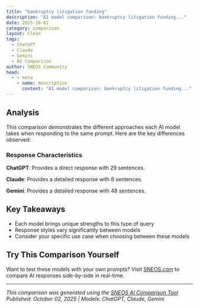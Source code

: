 ```yaml
---
title: "bankruptcy litigation funding"
description: "AI model comparison: bankruptcy litigation funding..."
date: 2025-10-02
category: comparison
layout: Clean
tags:
  - ChatGPT
  - Claude
  - Gemini
  - AI Comparison
author: SNEOS Community
head:
  - - meta
    - name: description
      content: "AI model comparison: bankruptcy litigation funding..."
---
```


<ChatComparison
  title="bankruptcy litigation funding"
  prompt="bankruptcy litigation funding"
  :responses='{
    "ChatGPT": "**Bankruptcy Litigation Funding** refers to the financing provided to parties involved in bankruptcy-related legal disputes to cover the costs associated with litigation. This type of funding can help creditors, debtors, trustees, or other stakeholders manage the often expensive and complex process of bankruptcy litigation.\n\n### What is Bankruptcy Litigation Funding?\n- It is a form of third-party financing where an external investor or lender provides capital to cover legal fees, court costs, and other expenses related to bankruptcy proceedings.\n- The funding is typically non-recourse, meaning the funder only gets repaid if the litigation is successful or results in a financial recovery.\n- Common in cases where the party seeking funding has limited liquidity but stands to recover significant value through the litigation process.\n\n### Who Uses Bankruptcy Litigation Funding?\n- Creditors pursuing claims in bankruptcy cases who want to maximize recoveries without fronting the costs.\n- Debtors involved in disputes or adversary proceedings within bankruptcy.\n- Trustees or fiduciaries managing bankruptcy estates who may require funds to pursue or defend litigation.\n- Law firms or investors looking to share the risk in large, complex bankruptcy matters.\n\n### Benefits\n- Provides access to capital without collateral or project ownership.\n- Helps level the playing field when opposing parties have substantial resources.\n- Allows claimants to pursue meritorious claims without financial constraints.\n- Aligns funders\u2019 interests with the success of the litigation.\n\n### Risks \u0026 Considerations\n- Funding agreements often require detailed disclosure and have strict terms.\n- The cost of funding may be a share of the proceeds or a fixed return.\n- Litigation outcomes are uncertain; if unsuccessful, the funded party typically owes nothing, but may lose the opportunity cost or other resources.\n\n### How it Works\n1. **Application:** The party seeking funding submits their case details, financials, and legal strategy.\n2. **Due Diligence:** The funder assesses merit, potential recovery, risks, and timelines.\n3. **Funding Agreement:** Terms are negotiated, including fees, repayment conditions, and confidentiality.\n4. **Capital Deployment:** Funds are provided to cover legal or associated costs.\n5. **Resolution:** Upon settlement or court judgment, proceeds are distributed, with the funder receiving agreed-upon returns.\n\n---\n\nIf you need information on specific providers, legal frameworks, or how to evaluate funding offers, feel free to ask!",
    "Claude": "# Bankruptcy Litigation Funding\n\nBankruptcy litigation funding is a specialized area of legal finance that provides capital to support litigation within bankruptcy proceedings. Here\u0027s an overview:\n\n## What It Is\n\n**Bankruptcy litigation funding** involves third-party investors providing capital to:\n- Debtors-in-possession\n- Bankruptcy trustees\n- Creditors\u0027 committees\n- Individual creditors\n\nTo pursue litigation claims during bankruptcy proceedings.\n\n## Types of Claims Funded\n\n### Common litigation targets:\n- **Preference actions** - Recovering preferential payments\n- **Fraudulent transfer claims** - Clawing back suspicious transactions\n- **Director and officer liability** claims\n- **Professional liability** actions\n- **Commercial disputes** that arose pre-bankruptcy\n- **Breach of fiduciary duty** claims\n\n## Key Players\n\n### Funding Recipients:\n- Chapter 11 debtors\n- Chapter 7/11 trustees\n- Creditors\u0027 committees\n- Litigation trustees\n- Individual creditors\n\n### Funding Sources:\n- Specialized litigation finance firms\n- Investment funds\n- Hedge funds\n- Private investors\n\n## Funding Structures\n\n### **Non-Recourse Funding**\n- Funder only recovers if litigation succeeds\n- Higher cost but lower risk to estate\n\n### **Portfolio Funding**\n- Funding multiple claims simultaneously\n- Risk diversification across cases\n\n### **Partial Funding**\n- Covers specific litigation expenses\n- Estate retains more upside\n\n## Benefits\n\n**For Bankruptcy Estates:**\n- Access to capital when cash is limited\n- Professional case management\n- Risk transfer to sophisticated investors\n- Maximizes recovery potential\n\n**For Creditors:**\n- Increases asset recovery prospects\n- No additional investment required\n- Professional litigation management\n\n## Considerations \u0026 Risks\n\n### **Legal Requirements:**\n- Court approval typically required\n- Disclosure to interested parties\n- Compliance with bankruptcy code\n- Potential conflicts of interest\n\n### **Financial Terms:**\n- Funding costs (typically 20-50% of recovery)\n- Fee structures and waterfalls\n- Control provisions\n- Settlement approval rights\n\n### **Strategic Issues:**\n- Impact on other bankruptcy proceedings\n- Timing considerations\n- Asset allocation decisions\n- Stakeholder alignment\n\n## Court Approval Process\n\n### Typical requirements:\n1. **Business judgment analysis**\n2. **Disclosure of terms and conflicts**\n3. **Notice to interested parties**\n4. **Opportunity for objections**\n5. **Court hearing and approval**\n\n## Market Considerations\n\nThe bankruptcy litigation funding market has grown significantly, driven by:\n- Increased sophistication of funders\n- Greater acceptance by bankruptcy courts\n- Need for capital in distressed situations\n- Potential for significant recoveries\n\n## Best Practices\n\n- **Competitive bidding** for funding\n- **Clear documentation** of terms\n- **Regular reporting** requirements\n- **Defined approval processes** for settlements\n- **Proper disclosure** to all stakeholders\n\nWould you like me to elaborate on any specific aspect of bankruptcy litigation funding?",
    "Gemini": "Bankruptcy litigation funding, also known as debtor-in-possession (DIP) financing for litigation or bankruptcy litigation financing, is a specialized form of financing used to fund legal claims and other aspects of litigation by companies or individuals who are in bankruptcy proceedings.  It can be a lifeline for debtors seeking to maximize the value of their estate and repay creditors.\n\nHere\u0027s a breakdown of key aspects:\n\n**How it Works:**\n\n*   **The Debtor\u0027s Need:** A bankrupt company or individual (the debtor) often has valuable legal claims (e.g., breach of contract, fraud, preference claims, avoidance actions) that could generate significant recovery. However, they may lack the resources to pursue these claims due to being in bankruptcy.\n*   **The Funder\u0027s Role:**  A litigation funder provides capital to the debtor specifically for the purpose of pursuing these legal claims. The funding is typically non-recourse, meaning the funder only gets repaid if the case is successful and generates a recovery.\n*   **The Agreement:** The litigation funding agreement outlines the terms of the funding, including:\n    *   The specific claims covered by the funding.\n    *   The amount of funding provided.\n    *   The funder\u0027s share of the recovery (typically a percentage or multiple of the investment).\n    *   The funder\u0027s level of control over the litigation (often limited to strategic advice and approval of major decisions).\n    *   Repayment priority (often paid out of any recovery before other parties, including the debtor and its attorneys).\n*   **Bankruptcy Court Approval:**  Crucially, the litigation funding agreement usually requires approval from the bankruptcy court.  The court will assess whether the funding is in the best interests of the bankruptcy estate and its creditors.  Factors considered often include:\n    *   The likelihood of success of the litigation.\n    *   The reasonableness of the funder\u0027s share of the recovery.\n    *   Whether the funding agreement impairs the rights of other creditors.\n    *   Whether the funding agreement creates conflicts of interest.\n\n**Types of Claims Funded in Bankruptcy:**\n\n*   **Avoidance Actions/Preference Claims:** Recovering payments made to creditors shortly before bankruptcy, which could be deemed unfair to other creditors.\n*   **Fraudulent Transfer Claims:** Recovering assets transferred by the debtor to avoid creditors.\n*   **Breach of Contract:** Claims against parties who breached contracts with the debtor.\n*   **Intellectual Property Litigation:** Claims involving patents, trademarks, or copyrights.\n*   **Antitrust Claims:**  Claims of anticompetitive behavior.\n*   **Directors \u0026 Officers (D\u0026O) Liability Claims:** Claims against former company executives.\n\n**Benefits of Bankruptcy Litigation Funding:**\n\n*   **Access to Justice:** Allows debtors to pursue valuable claims they couldn\u0027t afford to litigate otherwise.\n*   **Maximizing Estate Value:** Increases the potential recovery for creditors and the debtor.\n*   **Risk Mitigation:** The funder bears the risk of loss if the litigation is unsuccessful.\n*   **Specialized Expertise:** Funders often have legal and financial expertise to evaluate and manage complex litigation.\n*   **Leveling the Playing Field:** Allows debtors to compete with better-resourced adversaries.\n\n**Risks and Considerations:**\n\n*   **Cost of Capital:** Litigation funding is generally more expensive than traditional financing, reflecting the higher risk.\n*   **Loss of Control:** While funders typically don\u0027t control the day-to-day litigation, they may have significant influence over strategy.\n*   **Disclosure:** The terms of the funding agreement must be disclosed to the bankruptcy court and other parties.\n*   **Potential Conflicts of Interest:** Conflicts may arise between the debtor, the funder, and other creditors.\n*   **Court Approval Uncertainty:**  There\u0027s no guarantee that the bankruptcy court will approve the funding agreement.\n*   **Ethical Concerns:**  Some argue that litigation funding can encourage frivolous lawsuits.\n\n**Legal and Ethical Considerations:**\n\n*   **Champerty and Maintenance:**  These historical doctrines, which prohibit third parties from improperly interfering in litigation, are less relevant in modern litigation funding. However, courts still scrutinize funding agreements to ensure they are fair and do not encourage frivolous litigation.\n*   **Attorney-Client Privilege:**  Protecting the attorney-client privilege when sharing information with the funder is crucial.  Confidentiality agreements are essential.\n*   **Disclosure Obligations:**  Disclosure of the funding agreement to the court and other parties is usually required.\n\n**Trends in Bankruptcy Litigation Funding:**\n\n*   **Increased Use:** Bankruptcy litigation funding is becoming increasingly common as more companies and individuals seek bankruptcy protection.\n*   **Larger Investments:** Funders are investing in larger and more complex cases.\n*   **Specialized Funds:**  More funds are specializing in bankruptcy litigation funding.\n*   **Greater Sophistication:**  The market is becoming more sophisticated, with more standardized terms and due diligence processes.\n\n**In conclusion, bankruptcy litigation funding is a valuable tool that can help debtors pursue legal claims and maximize the value of their estates.  However, it\u0027s essential to carefully consider the risks, costs, and legal implications before entering into a funding agreement.  Bankruptcy court approval is usually a critical requirement.**\n"
  }'
  published-date="00:05"
/>

## Analysis

This comparison demonstrates the different approaches each AI model takes when responding to the same prompt. Here are the key differences observed:

### Response Characteristics

**ChatGPT**: Provides a direct response with 29 sentences. 

**Claude**: Provides a detailed response with 8 sentences. 

**Gemini**: Provides a detailed response with 48 sentences. 

## Key Takeaways

- Each model brings unique strengths to this type of query
- Response styles vary significantly between models
- Consider your specific use case when choosing between these models

## Try This Comparison Yourself

Want to test these models with your own prompts? Visit [SNEOS.com](https://sneos.com) to compare AI responses side-by-side in real-time.

---

*This comparison was generated using the [SNEOS AI Comparison Tool](https://sneos.com)*
*Published: October 02, 2025 | Models: ChatGPT, Claude, Gemini*
